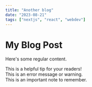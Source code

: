 ```yaml
---
title: "Another blog"
date: "2023-08-21"
tags: ["nextjs", "react", "webdev"]
---
```


# My Blog Post

Here's some regular content.

<div class="tip">
This is a helpful tip for your readers!
</div>

<div class="error">
This is an error message or warning.
</div>

<div class="note">
This is an important note to remember.
</div>
